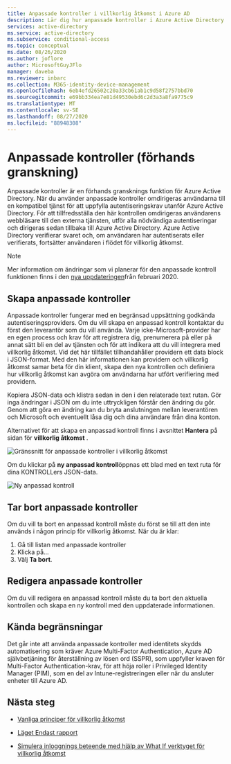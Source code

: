 ```yaml
---
title: Anpassade kontroller i villkorlig åtkomst i Azure AD
description: Lär dig hur anpassade kontroller i Azure Active Directory villkorlig åtkomst fungerar.
services: active-directory
ms.service: active-directory
ms.subservice: conditional-access
ms.topic: conceptual
ms.date: 08/26/2020
ms.author: joflore
author: MicrosoftGuyJFlo
manager: daveba
ms.reviewer: inbarc
ms.collection: M365-identity-device-management
ms.openlocfilehash: 6eb4efd26502c20a33cb61ab1c9d58f2757bbd70
ms.sourcegitcommit: e69bb334ea7e81d49530ebd6c2d3a3a8fa9775c9
ms.translationtype: MT
ms.contentlocale: sv-SE
ms.lasthandoff: 08/27/2020
ms.locfileid: "88948308"
---
```

# <a name="custom-controls-preview"></a>Anpassade kontroller (förhands granskning)

Anpassade kontroller är en förhands gransknings funktion för Azure Active Directory. När du använder anpassade kontroller omdirigeras användarna till en kompatibel tjänst för att uppfylla autentiseringskrav utanför Azure Active Directory. För att tillfredsställa den här kontrollen omdirigeras användarens webbläsare till den externa tjänsten, utför alla nödvändiga autentiseringar och dirigeras sedan tillbaka till Azure Active Directory. Azure Active Directory verifierar svaret och, om användaren har autentiserats eller verifierats, fortsätter användaren i flödet för villkorlig åtkomst.

> [!NOTE]
> Mer information om ändringar som vi planerar för den anpassade kontroll funktionen finns i den [nya uppdateringen](../fundamentals/whats-new.md#upcoming-changes-to-custom-controls)från februari 2020.

## <a name="creating-custom-controls"></a>Skapa anpassade kontroller

Anpassade kontroller fungerar med en begränsad uppsättning godkända autentiseringsproviders. Om du vill skapa en anpassad kontroll kontaktar du först den leverantör som du vill använda. Varje icke-Microsoft-provider har en egen process och krav för att registrera dig, prenumerera på eller på annat sätt bli en del av tjänsten och för att indikera att du vill integrera med villkorlig åtkomst. Vid det här tillfället tillhandahåller providern ett data block i JSON-format. Med den här informationen kan providern och villkorlig åtkomst samar beta för din klient, skapa den nya kontrollen och definiera hur villkorlig åtkomst kan avgöra om användarna har utfört verifiering med providern.

Kopiera JSON-data och klistra sedan in den i den relaterade text rutan. Gör inga ändringar i JSON om du inte uttryckligen förstår den ändring du gör. Genom att göra en ändring kan du bryta anslutningen mellan leverantören och Microsoft och eventuellt låsa dig och dina användare från dina konton.

Alternativet för att skapa en anpassad kontroll finns i avsnittet **Hantera** på sidan för **villkorlig åtkomst** .

![Gränssnitt för anpassade kontroller i villkorlig åtkomst](./media/controls/custom-controls-conditional-access.png)

Om du klickar på **ny anpassad kontroll**öppnas ett blad med en text ruta för dina KONTROLLers JSON-data.  

![Ny anpassad kontroll](./media/controls/new-custom-controls-conditional-access.png)

## <a name="deleting-custom-controls"></a>Tar bort anpassade kontroller

Om du vill ta bort en anpassad kontroll måste du först se till att den inte används i någon princip för villkorlig åtkomst. När du är klar:

1. Gå till listan med anpassade kontroller
1. Klicka på...  
1. Välj **Ta bort**.

## <a name="editing-custom-controls"></a>Redigera anpassade kontroller

Om du vill redigera en anpassad kontroll måste du ta bort den aktuella kontrollen och skapa en ny kontroll med den uppdaterade informationen.

## <a name="known-limitations"></a>Kända begränsningar

Det går inte att använda anpassade kontroller med identitets skydds automatisering som kräver Azure Multi-Factor Authentication, Azure AD självbetjäning för återställning av lösen ord (SSPR), som uppfyller kraven för Multi-Factor Authentication-krav, för att höja roller i Privileged Identity Manager (PIM), som en del av Intune-registreringen eller när du ansluter enheter till Azure AD.

## <a name="next-steps"></a>Nästa steg

- [Vanliga principer för villkorlig åtkomst](concept-conditional-access-policy-common.md)

- [Läget Endast rapport](concept-conditional-access-report-only.md)

- [Simulera inloggnings beteende med hjälp av What If verktyget för villkorlig åtkomst](troubleshoot-conditional-access-what-if.md)
